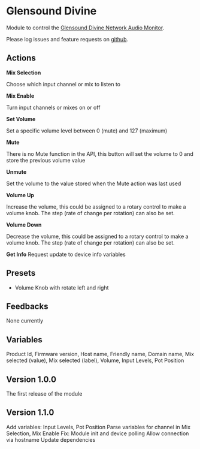 # Glensound Divine

Module to control the [Glensound Divine Network Audio Monitor](https://www.glensound.co.uk/product-details/divine-617/).

Please log issues and feature requests on [github](https://github.com/bitfocus/companion-module-glensound-divine/issues).

## Actions

**Mix Selection**

Choose which input channel or mix to listen to

**Mix Enable**

Turn input channels or mixes on or off

**Set Volume**

Set a specific volume level between 0 (mute) and 127 (maximum)

**Mute**

There is no Mute function in the API, this button will set the volume to 0 and store the previous volume value

**Unmute**

Set the volume to the value stored when the Mute action was last used

**Volume Up**

Increase the volume, this could be assigned to a rotary control to make a volume knob. The step (rate of change per rotation) can also be set.

**Volume Down**

Decrease the volume, this could be assigned to a rotary control to make a volume knob. The step (rate of change per rotation) can also be set.

**Get Info**
Request update to device info variables

## Presets

- Volume Knob with rotate left and right

## Feedbacks

None currently

## Variables

Product Id, Firmware version, Host name, Friendly name, Domain name, Mix selected (value), Mix selected (label), Volume, Input Levels, Pot Position

## Version 1.0.0

The first release of the module

## Version 1.1.0

Add variables: Input Levels, Pot Position
Parse variables for channel in Mix Selection, Mix Enable
Fix: Module init and device polling
Allow connection via hostname
Update dependencies
